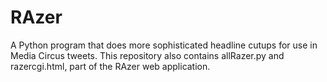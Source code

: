 RAzer
=====

A Python program that does more sophisticated headline cutups for use in Media Circus tweets.
This repository also contains allRazer.py and razercgi.html, part of the RAzer web application.
